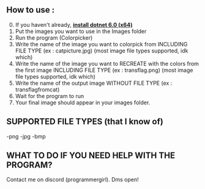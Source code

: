 ## How to use : 

0. If you haven't already, **[install dotnet 6.0 (x64)](https://dotnet.microsoft.com/en-us/download/dotnet/6.0)**
1. Put the images you want to use in the Images folder
2. Run the program (Colorpicker)
3. Write the name of the image you want to colorpick from INCLUDING FILE TYPE (ex : catpicture.jpg) (most image file types supported, idk which)
4. Write the name of the image you want to RECREATE with the colors from the first image INCLUDING FILE TYPE (ex : transflag.png) (most image file types supported, idk which)
5. Write the name of the output image WITHOUT FILE TYPE (ex : transflagfromcat)
6. Wait for the program to run
7. Your final image should appear in your images folder.

## SUPPORTED FILE TYPES (that I know of)
-png
-jpg
-bmp

## WHAT TO DO IF YOU NEED HELP WITH THE PROGRAM?
Contact me on discord (programmergirl). Dms open!
